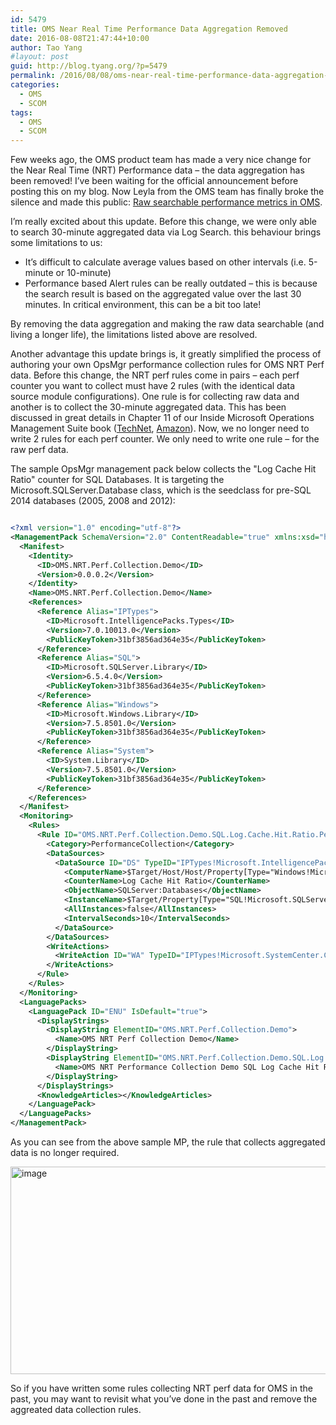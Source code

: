```yaml
---
id: 5479
title: OMS Near Real Time Performance Data Aggregation Removed
date: 2016-08-08T21:47:44+10:00
author: Tao Yang
#layout: post
guid: http://blog.tyang.org/?p=5479
permalink: /2016/08/08/oms-near-real-time-performance-data-aggregation-removed/
categories:
  - OMS
  - SCOM
tags:
  - OMS
  - SCOM
---
```

Few weeks ago, the OMS product team has made a very nice change for the Near Real Time (NRT) Performance data – the data aggregation has been removed! I’ve been waiting for the official announcement before posting this on my blog. Now Leyla from the OMS team has finally broke the silence and made this public: <a href="https://blogs.technet.microsoft.com/msoms/2016/08/05/raw-searchable-performance-metrics-in-oms/">Raw searchable performance metrics in OMS</a>.

I’m really excited about this update. Before this change, we were only able to search 30-minute aggregated data via Log Search. this behaviour brings some limitations to us:

 * It’s difficult to calculate average values based on other intervals (i.e. 5-minute or 10-minute)
 * Performance based Alert rules can be really outdated – this is because the search result is based on the aggregated value over the last 30 minutes. In critical environment, this can be a bit too late!

By removing the data aggregation and making the raw data searchable (and living a longer life), the limitations listed above are resolved.

Another advantage this update brings is, it greatly simplified the process of authoring your own OpsMgr performance collection rules for OMS NRT Perf data. Before this change, the NRT perf rules come in pairs – each perf counter you want to collect must have 2 rules (with the identical data source module configurations). One rule is for collecting raw data and another is to collect the 30-minute aggregated data. This has been discussed in great details in Chapter 11 of our Inside Microsoft Operations Management Suite book (<a href="https://gallery.technet.microsoft.com/Inside-the-Operations-2928e342">TechNet</a>, <a href="https://www.amazon.com/Inside-Microsoft-Operations-Management-Hands--ebook/dp/B01CH1L9X6">Amazon</a>). Now, we no longer need to write 2 rules for each perf counter. We only need to write one rule – for the raw perf data.

The sample OpsMgr management pack below collects the "Log Cache Hit Ratio" counter for SQL Databases. It is targeting the Microsoft.SQLServer.Database class, which is the seedclass for pre-SQL 2014 databases (2005, 2008 and 2012):
```xml

<?xml version="1.0" encoding="utf-8"?>
<ManagementPack SchemaVersion="2.0" ContentReadable="true" xmlns:xsd="http://www.w3.org/2001/XMLSchema">
  <Manifest>
    <Identity>
      <ID>OMS.NRT.Perf.Collection.Demo</ID>
      <Version>0.0.0.2</Version>
    </Identity>
    <Name>OMS.NRT.Perf.Collection.Demo</Name>
    <References>
      <Reference Alias="IPTypes">
        <ID>Microsoft.IntelligencePacks.Types</ID>
        <Version>7.0.10013.0</Version>
        <PublicKeyToken>31bf3856ad364e35</PublicKeyToken>
      </Reference>
      <Reference Alias="SQL">
        <ID>Microsoft.SQLServer.Library</ID>
        <Version>6.5.4.0</Version>
        <PublicKeyToken>31bf3856ad364e35</PublicKeyToken>
      </Reference>
      <Reference Alias="Windows">
        <ID>Microsoft.Windows.Library</ID>
        <Version>7.5.8501.0</Version>
        <PublicKeyToken>31bf3856ad364e35</PublicKeyToken>
      </Reference>
      <Reference Alias="System">
        <ID>System.Library</ID>
        <Version>7.5.8501.0</Version>
        <PublicKeyToken>31bf3856ad364e35</PublicKeyToken>
      </Reference>
    </References>
  </Manifest>
  <Monitoring>
    <Rules>
      <Rule ID="OMS.NRT.Perf.Collection.Demo.SQL.Log.Cache.Hit.Ratio.Perf.Rule" Target="SQL!Microsoft.SQLServer.Database" Enabled="true" Remotable="false" ConfirmDelivery="false" Priority="Normal" DiscardLevel="100">
        <Category>PerformanceCollection</Category>
        <DataSources>
          <DataSource ID="DS" TypeID="IPTypes!Microsoft.IntelligencePacks.Performance.DataProvider">
            <ComputerName>$Target/Host/Host/Property[Type="Windows!Microsoft.Windows.Computer"]/NetworkName$</ComputerName>
            <CounterName>Log Cache Hit Ratio</CounterName>
            <ObjectName>SQLServer:Databases</ObjectName>
            <InstanceName>$Target/Property[Type="SQL!Microsoft.SQLServer.Database"]/DatabaseName$</InstanceName>
            <AllInstances>false</AllInstances>
            <IntervalSeconds>10</IntervalSeconds>
          </DataSource>
        </DataSources>
        <WriteActions>
          <WriteAction ID="WA" TypeID="IPTypes!Microsoft.SystemCenter.CollectCloudPerformanceData_PerfIP" />
        </WriteActions>
      </Rule>
    </Rules>
  </Monitoring>
  <LanguagePacks>
    <LanguagePack ID="ENU" IsDefault="true">
      <DisplayStrings>
        <DisplayString ElementID="OMS.NRT.Perf.Collection.Demo">
          <Name>OMS NRT Perf Collection Demo</Name>
        </DisplayString>
        <DisplayString ElementID="OMS.NRT.Perf.Collection.Demo.SQL.Log.Cache.Hit.Ratio.Perf.Rule">
          <Name>OMS NRT Performance Collection Demo SQL Log Cache Hit Ratio Perf Rule</Name>
        </DisplayString>
      </DisplayStrings>
      <KnowledgeArticles></KnowledgeArticles>
    </LanguagePack>
  </LanguagePacks>
</ManagementPack>
```
As you can see from the above sample MP, the rule that collects aggregated data is no longer required.

<a href="http://blog.tyang.org/wp-content/uploads/2016/08/image-6.png"><img style="padding-top: 0px; padding-left: 0px; padding-right: 0px; border: 0px;" title="image" src="http://blog.tyang.org/wp-content/uploads/2016/08/image_thumb-6.png" alt="image" width="658" height="332" border="0" /></a>

So if you have written some rules collecting NRT perf data for OMS in the past, you may want to revisit what you’ve done in the past and remove the aggreated data collection rules.